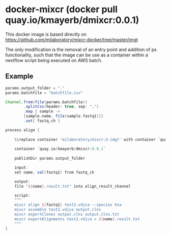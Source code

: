 # docker-mixcr (docker pull quay.io/kmayerb/dmixcr:0.0.1)

This docker image is based directly on https://github.com/milaboratory/mixcr-docker/tree/master/imgt

The only modification is the removal of an entry point and addition of ps functionality, such that the image can be use as a container within a nextflow script being executed on AWS batch. 

## Example

```groovy
params.output_folder = "." 
params.batchfile = "batchfile.csv"

Channel.from(file(params.batchfile))
        .splitCsv(header: true, sep: ",")
        .map { sample ->
        [sample.name, file(sample.fastq1)]}
        .set{ fastq_ch }

process align {
    
    \\replace container 'milaboratory/mixcr:3-imgt' with container `quay.io/kmayerb/dmixcr:0.0.1`
    
    container `quay.io/kmayerb/dmixcr:0.0.1`
    
    publishDir params.output_folder

    input:
    set name, val(fastq1) from fastq_ch

    output:  
    file "${name}.result.txt" into align_result_channel

    script:
    """
    mixcr align ${fastq1} test2.vdjca --species hsa
    mixcr assemble test2.vdjca output.clns
    mixcr exportClones output.clns output.clns.txt
    mixcr exportAlignments test2.vdjca > ${name}.result.txt
    """
}
```






